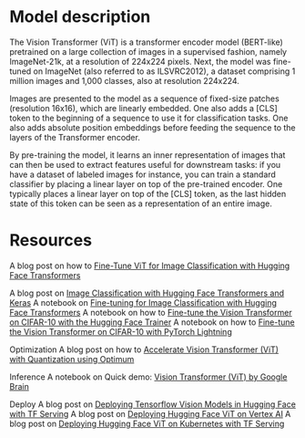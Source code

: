 # Model description

The Vision Transformer (ViT) is a transformer encoder model (BERT-like) pretrained on a large collection of images in a supervised fashion, namely ImageNet-21k, at a resolution of 224x224 pixels. Next, the model was fine-tuned on ImageNet (also referred to as ILSVRC2012), a dataset comprising 1 million images and 1,000 classes, also at resolution 224x224.

Images are presented to the model as a sequence of fixed-size patches (resolution 16x16), which are linearly embedded. One also adds a [CLS] token to the beginning of a sequence to use it for classification tasks. One also adds absolute position embeddings before feeding the sequence to the layers of the Transformer encoder.

By pre-training the model, it learns an inner representation of images that can then be used to extract features useful for downstream tasks: if you have a dataset of labeled images for instance, you can train a standard classifier by placing a linear layer on top of the pre-trained encoder. One typically places a linear layer on top of the [CLS] token, as the last hidden state of this token can be seen as a representation of an entire image.

# Resources
A blog post on how to [Fine-Tune ViT for Image Classification with Hugging Face Transformers](https://huggingface.co/blog/fine-tune-vit)

A blog post on [Image Classification with Hugging Face Transformers and Keras](https://www.philschmid.de/image-classification-huggingface-transformers-keras)
A notebook on [Fine-tuning for Image Classification with Hugging Face Transformers](https://github.com/huggingface/notebooks/blob/main/examples/image_classification.ipynb)
A notebook on how to [Fine-tune the Vision Transformer on CIFAR-10 with the Hugging Face Trainer](https://github.com/NielsRogge/Transformers-Tutorials/blob/master/VisionTransformer/Fine_tuning_the_Vision_Transformer_on_CIFAR_10_with_the_%F0%9F%A4%97_Trainer.ipynb)
A notebook on how to [Fine-tune the Vision Transformer on CIFAR-10 with PyTorch Lightning](https://github.com/NielsRogge/Transformers-Tutorials/blob/master/VisionTransformer/Fine_tuning_the_Vision_Transformer_on_CIFAR_10_with_PyTorch_Lightning.ipynb)

Optimization
A blog post on how to [Accelerate Vision Transformer (ViT) with Quantization using Optimum](https://www.philschmid.de/optimizing-vision-transformer)

Inference
A notebook on Quick demo: [Vision Transformer (ViT) by Google Brain](https://github.com/NielsRogge/Transformers-Tutorials/blob/master/VisionTransformer/Quick_demo_of_HuggingFace_version_of_Vision_Transformer_inference.ipynb)

Deploy
A blog post on [Deploying Tensorflow Vision Models in Hugging Face with TF Serving](https://huggingface.co/blog/tf-serving-vision)
A blog post on [Deploying Hugging Face ViT on Vertex AI](https://huggingface.co/blog/deploy-vertex-ai)
A blog post on [Deploying Hugging Face ViT on Kubernetes with TF Serving](https://huggingface.co/blog/deploy-tfserving-kubernetes)

